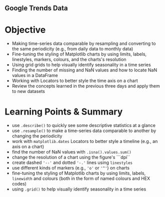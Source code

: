 ## Google Trends Data

# Objective

- Making time-series data comparable by resampling and converting to the same periodicity (e.g., from daily data to monthly data)
- Fine-tuning the styling of Matplotlib charts by using limits, labels, linestyles, markers, colours, and the charts's resolution
- Using grid grids to help visually identify seasonality in a time series
- Finding the number of missing and NaN values and how to locate NaN values in a DataFrame
- Working with Locators to better style the time axis on a chart
- Review the concepts learned in the previous three days and apply them to new datasets

# Learning Points & Summary

- use ```.describe()``` to quickly see some descriptive statistics at a glance 
- use ```.resample()``` to make a time-series data comparable to another by changing the periodicity
- work with ```matplotlib.dates``` Locators to better style a timeline (e.g., an axis on a chart)
- find the number of NaN values with ```.isna().values.sum()```
- change the resolution of a chart using the figure's ```dpi``
- create dashed ```'--'``` and dotted ```'-.'``` lines using ```linestyles```
- use different kinds of markers (e.g., ```'o'``` or ```'^'```) on charts
- fine-tuning the styling of Matplotlib charts by using limits, labels, ```linewidth``` and colours (both in the form of named colours and HEX codes)
- using ```.grid()``` to help visually identify seasonality in a time series